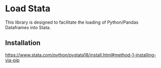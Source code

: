 # Load Stata
This library is designed to facilitate the loading of Python/Pandas Dataframes into Stata.
## Installation
https://www.stata.com/python/pystata18/install.html#method-1-installing-via-pip